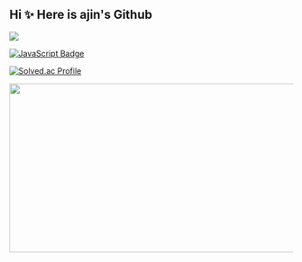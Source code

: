 ## Hi ✨ Here is ajin's Github

<a href="①버튼을 눌렀을 때 이동할 링크" target="_blank">
<img src="https://img.shields.io/badge/GitHub-EAEAEA?style=for-the-badge&logo=github&logoColor=000"/> 

![JavaScript Badge](https://img.shields.io/badge/JavaScript-F7DF1E?style=for-the-badge&logo=JavaScript&logoColor=white)


[![Solved.ac Profile ](http://mazassumnida.wtf/api/v2/generate_badge?boj=aj0201)](https://solved.ac/aj0201/)


<a href="https://www.gitanimals.org/en_US?utm_medium=image&utm_source=wonajin&utm_content=farm">
<img
  src="https://render.gitanimals.org/farms/wonajin"
  width="600"
  height="300"
/>
</a>


<!--
**wonajin/wonajin** is a ✨ _special_ ✨ repository because its `README.md` (this file) appears on your GitHub profile.

Here are some ideas to get you started:

- 🔭 I’m currently working on ...
- 🌱 I’m currently learning ...
- 👯 I’m looking to collaborate on ...
- 🤔 I’m looking for help with ...
- 💬 Ask me about ...
- 📫 How to reach me: ...
- 😄 Pronouns: ...
- ⚡ Fun fact: ...
-->
